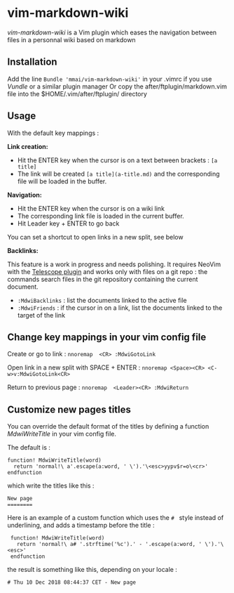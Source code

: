 vim-markdown-wiki
================

*vim-markdown-wiki* is a Vim plugin which eases the navigation between files in a personnal wiki based on markdown 

Installation
-------------

 Add the line `Bundle 'mmai/vim-markdown-wiki'` in your .vimrc if you use *Vundle* or a similar plugin manager
 Or copy the after/ftplugin/markdown.vim file into the $HOME/.vim/after/ftplugin/ directory

Usage
-----

With the default key mappings :

**Link creation:**

 - Hit the ENTER key when the cursor is on a text between brackets : `[a title]`
 - The link will be created  `[a title](a-title.md)` and the corresponding file will be loaded in the buffer.

**Navigation:**

 - Hit the ENTER key when the cursor is on a wiki link
 - The corresponding link file is loaded in the current buffer.
 - Hit Leader key + ENTER to go back
 
 You can set a shortcut to open links in a new split, see below

**Backlinks:**

This feature is a work in progress and needs polishing.
It requires NeoVim with the [Telescope plugin](https://github.com/nvim-telescope/telescope.nvim) and works only with files on a git repo : the commands search files in the git repository containing the current document.

 - `:MdwiBacklinks` : list the documents linked to the active file
 - `:MdwiFriends` : if the cursor in on a link, list the documents linked to the target of the link


Change key mappings in your vim config file
--------

Create or go to link :
`nnoremap  <CR> :MdwiGotoLink`

Open link in a new split with SPACE + ENTER :
`nnoremap <Space><CR> <C-w>v:MdwiGotoLink<CR>`

Return to previous page  :
`nnoremap  <Leader><CR> :MdwiReturn`

Customize new pages titles
--------

You can override the default format of the titles by defining a function _MdwiWriteTitle_ in your vim config file.

The default is :

```vim
function! MdwiWriteTitle(word)
  return 'normal!\ a'.escape(a:word, ' \').'\<esc>yypv$r=o\<cr>'
endfunction
```

which write the titles like this :

```
New page
========

```

Here is an example of a custom function which uses the `# ` style instead of underlining, and adds a timestamp before the title :

```vim
 function! MdwiWriteTitle(word)
   return 'normal!\ a# '.strftime('%c').' - '.escape(a:word, ' \').'\<esc>'
 endfunction
```

the result is something like this, depending on your locale : 

```
# Thu 10 Dec 2018 08:44:37 CET - New page

```


